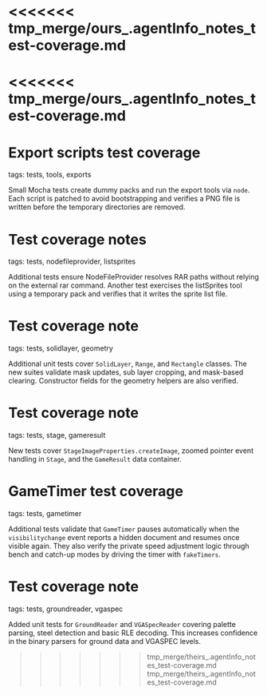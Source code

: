 <<<<<<< tmp_merge/ours_.agentInfo_notes_test-coverage.md
=======
<<<<<<< tmp_merge/ours_.agentInfo_notes_test-coverage.md
=======
# Export scripts test coverage

tags: tests, tools, exports

Small Mocha tests create dummy packs and run the export tools via `node`.
Each script is patched to avoid bootstrapping and verifies a PNG file
is written before the temporary directories are removed.

# Test coverage notes

tags: tests, nodefileprovider, listsprites

Additional tests ensure NodeFileProvider resolves RAR paths without relying on the external rar command. Another test exercises the listSprites tool using a temporary pack and verifies that it writes the sprite list file.

# Test coverage note

tags: tests, solidlayer, geometry

Additional unit tests cover `SolidLayer`, `Range`, and `Rectangle` classes. The
new suites validate mask updates, sub layer cropping, and mask-based clearing.
Constructor fields for the geometry helpers are also verified.

# Test coverage note

tags: tests, stage, gameresult

New tests cover `StageImageProperties.createImage`, zoomed pointer event handling in `Stage`, and the `GameResult` data container.

# GameTimer test coverage

tags: tests, gametimer

Additional tests validate that `GameTimer` pauses automatically when the
`visibilitychange` event reports a hidden document and resumes once visible
again. They also verify the private speed adjustment logic through bench and
catch-up modes by driving the timer with `fakeTimers`.

# Test coverage note

tags: tests, groundreader, vgaspec

Added unit tests for `GroundReader` and `VGASpecReader` covering palette parsing,
steel detection and basic RLE decoding. This increases confidence in the binary
parsers for ground data and VGASPEC levels.
>>>>>>> tmp_merge/theirs_.agentInfo_notes_test-coverage.md
>>>>>>> tmp_merge/theirs_.agentInfo_notes_test-coverage.md

